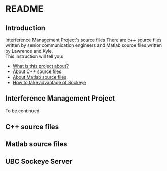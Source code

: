 # README
## Introduction
Interference Management Project's source files
There are c++ source files written by senior communication engineers and Matlab source files written by Lawrence and Kyle.  
This instruction will tell you:
- [What is this project about?](#interference-management-project)
- [About C++ source files](#cpp-source-files)
- [About Matlab source files](#matlab-source-files)
- [How to take advantage of Sockeye](#ubc-sockeye-server)
## Interference Management Project
To be continued
## C++ source files

## Matlab source files
## UBC Sockeye Server